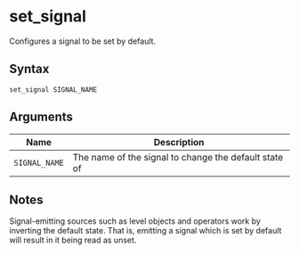 # set_signal

Configures a signal to be set by default.

## Syntax

```
set_signal SIGNAL_NAME
```

## Arguments

| Name          | Description                                           |
| ------------- | ----------------------------------------------------- |
| `SIGNAL_NAME` | The name of the signal to change the default state of |

## Notes

Signal-emitting sources such as level objects and operators work by inverting
the default state. That is, emitting a signal which is set by default will
result in it being read as unset.
